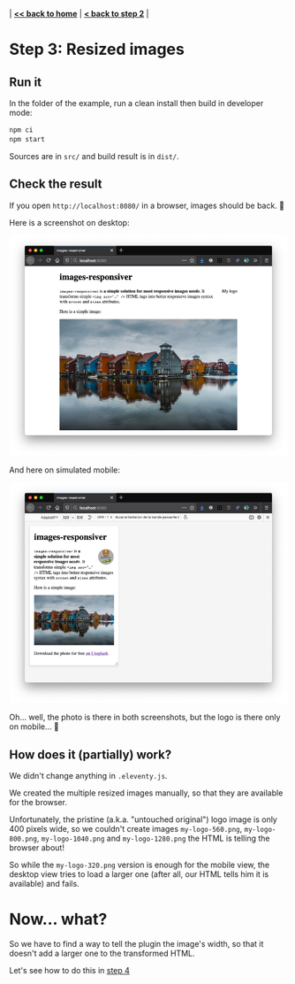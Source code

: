 | **[<< back to home](../../)** | **[< back to step 2](../02-with-plugin-default/#readme)** |

# Step 3: Resized images

## Run it

In the folder of the example, run a clean install then build in developer mode:

```bash
npm ci
npm start
```

Sources are in `src/` and build result is in `dist/`.

## Check the result

If you open `http://localhost:8080/` in a browser, images should be back. 🥳

Here is a screenshot on desktop:

![screenshot on desktop](screenshot-desktop.png)

And here on simulated mobile:

![screenshot on desktop](screenshot-mobile.png)

Oh… well, the photo is there in both screenshots, but the logo is there only on mobile… 🤔

## How does it (partially) work?

We didn't change anything in `.eleventy.js`.

We created the multiple resized images manually, so that they are available for the browser.

Unfortunately, the pristine (a.k.a. "untouched original") logo image is only 400 pixels wide, so we couldn't create images `my-logo-560.png`, `my-logo-800.png`, `my-logo-1040.png` and `my-logo-1280.png` the HTML is telling the browser about!

So while the `my-logo-320.png` version is enough for the mobile view, the desktop view tries to load a larger one (after all, our HTML tells him it is available) and fails.

# Now… what?

So we have to find a way to tell the plugin the image's width, so that it doesn't add a larger one to the transformed HTML.

Let's see how to do this in [step 4](../04-images-dimensions/#readme)
